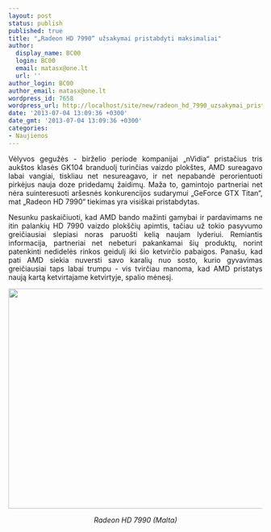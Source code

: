 ```yaml
---
layout: post
status: publish
published: true
title: "„Radeon HD 7990“ užsakymai pristabdyti maksimaliai"
author:
  display_name: BC00
  login: BC00
  email: matasx@one.lt
  url: ''
author_login: BC00
author_email: matasx@one.lt
wordpress_id: 7658
wordpress_url: http://localhost/site/new/radeon_hd_7990_uzsakymai_pristabdyti_maksimaliai/
date: '2013-07-04 13:09:36 +0300'
date_gmt: '2013-07-04 13:09:36 +0300'
categories:
- Naujienos
---
```

<p style="text-align: justify;">
	Vėlyvos gegužės - birželio periode kompanijai &bdquo;nVidia&ldquo; pristačius tris auk&scaron;tos klasės GK104 branduolį turinčias vaizdo plok&scaron;tes, AMD sureagavo labai vangiai, tiskliau net nesureagavo, ir net nepabandė perorientuoti pirkėjus nauja doze pridedamų žaidimų. Maža to, gamintojo partneriai net nėra suinteresuoti ar&scaron;esnės konkurencijos sudarymui &bdquo;GeForce GTX Titan&ldquo;, mat &bdquo;Radeon HD 7990&ldquo; tiekimas yra visi&scaron;kai pristabdytas.</p>
<p style="text-align: justify;">
	Nesunku paskaičiuoti, kad AMD bando mažinti gamybai ir pardavimams ne itin palankių HD 7990 vaizdo plok&scaron;čių apimtis, tačiau už tokio pasyvumo greičiausiai slepiasi noras paruo&scaron;ti kelią naujam lyderiui. Remiantis informacija, partneriai net nebeturi pakankamai &scaron;ių produktų, norint patenkinti nedidelės rinkos geidulį iki &scaron;io ketvirčio pabaigos. Pana&scaron;u, kad pati AMD siekia nuversti savo karalių nuo sosto, kurio gyvavimas greičiausiai taps labai trumpu - vis tvirčiau manoma, kad AMD pristatys naują kartą ketvirtajame ketvirtyje, spalio mėnesį.</p>
<p style="text-align: justify;">
	<img alt="" src="http://technews.lt/userfiles/7990Angle.jpg" style="width: 520px; height: 437px;" /></p>
<p style="text-align: center;">
	<em>Radeon HD 7990 (Malta)<br />
	</em></p>
